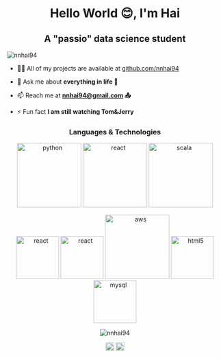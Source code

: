 <h1 align="center">Hello World 😊, I'm Hai</h1>
<h2 align="center">A "passio" data science student</h2>
<p align="left"> <img src="https://komarev.com/ghpvc/?username=nnhai94" alt="nnhai94" /> </p>

- 👨‍💻 All of my projects are available at [github.com/nnhai94](github.com/nnhai94)

- 💬 Ask me about **everything in life 💌**

- 📫 Reach me at **nnhai94@gmail.com 📤**

- ⚡ Fun fact **I am still watching Tom&Jerry**

<h3 align="center">Languages & Technologies</h3>

<p align="center"><img src="https://konpa.github.io/devicon/devicon.git/icons/python/python-original-wordmark.svg" alt="python" width="150" height="150"/>          <img 
src="https://rstudio.com/wp-content/uploads/2018/10/RStudio-Logo-flat.svg" alt="react" width="150" height="150"/>          <img src="https://konpa.github.io/devicon/devicon.git/icons/scala/scala-original-wordmark.svg" alt="scala" width="150" height="150"/></p>
<p align="center"><img src="https://konpa.github.io/devicon/devicon.git/icons/react/react-original-wordmark.svg" alt="react" width="100" height="100"/>        <img src="https://konpa.github.io/devicon/devicon.git/icons/css3/css3-original-wordmark.svg" alt="react" width="100" height="100"/>          <img src="https://konpa.github.io/devicon/devicon.git/icons/amazonwebservices/amazonwebservices-original-wordmark.svg" alt="aws" width="150" height="150"/>          <img src="https://konpa.github.io/devicon/devicon.git/icons/html5/html5-original-wordmark.svg" alt="html5" width="100" height="100"/>          <img src="https://konpa.github.io/devicon/devicon.git/icons/mysql/mysql-original-wordmark.svg" alt="mysql" width="100" height="100"/> </p><p align="center"> <img src="https://github-readme-stats.vercel.app/api?username=nnhai94&show_icons=true" alt="nnhai94" /> </p>

<p align="center">
<a href="https://linkedin.com/in/hai3299" target="blank"><img align="center" src="https://cdn.jsdelivr.net/npm/simple-icons@3.0.1/icons/linkedin.svg" alt="hai3299" height="20" width="20" /></a>
<a href="https://instagram.com/ngaingochuyen" target="blank"><img align="center" src="https://cdn.jsdelivr.net/npm/simple-icons@3.0.1/icons/instagram.svg" alt="ngaingochuyen" height="20" width="20" /></a>
</p>
